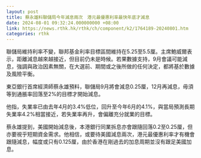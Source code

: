 ```yaml
---
layout: post
title: 蔡永雄料聯儲局今年減息兩次　港元最優惠利率最快年底才減息
date: 2024-08-01 09:32:24.000000000 +08:00
link: https://news.rthk.hk/rthk/ch/component/k2/1764189-20240801.htm
categories: rthk
---
```


聯儲局維持利率不變，聯邦基金利率目標區間維持在5.25至5.5厘。主席鮑威爾表示，距離減息越來越接近，但目前仍未是時候。若果數據支持，9月會議可能減息，強調與政治因素無關，在大選前、期間或之後所做的任何決定，都將基於數據及風險平衡。

東亞銀行首席經濟師蔡永雄預料，聯儲局9月將會減息0.25厘，12月再減息，毋須等到通脹率回落至2%的目標才開始減息。

他指，失業率已由去年4月的3.4%低位，回升至今年6月的4.1%，與當局預測長期失業率4.2%相當接近，若失業率再升，會偏離充分就業的目標。

蔡永雄提到，美國開始減息後，本港銀行同業拆息亦會跟隨回落0.2至0.25厘，但亦要視乎短期資金需求。他相信，或要待美國減息兩次，港元最優惠利率才有機會跟隨減息，幅度或只有0.125厘，由於香港在剛過去的加息周期並沒有跟足美國加息。
